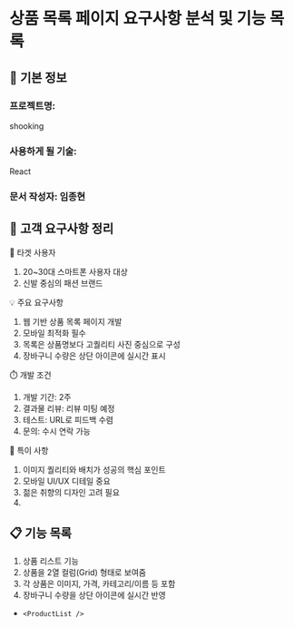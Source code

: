 
# 상품 목록 페이지 요구사항 분석 및 기능 목록

## 📌 기본 정보
### 프로젝트명: 
shooking

### 사용하게 될 기술: 
React

### 문서 작성자: 임종현

## 📝 고객 요구사항 정리
🎯 타겟 사용자
1. 20~30대 스마트폰 사용자 대상
2. 신발 중심의 패션 브랜드

💡 주요 요구사항
1. 웹 기반 상품 목록 페이지 개발
2. 모바일 최적화 필수
3. 목록은 상품명보다 고퀄리티 사진 중심으로 구성
4. 장바구니 수량은 상단 아이콘에 실시간 표시

⏱️ 개발 조건
1. 개발 기간: 2주
2. 결과물 리뷰: 리뷰 미팅 예정
3. 테스트: URL로 피드백 수렴
4. 문의: 수시 연락 가능

📌 특이 사항
1. 이미지 퀄리티와 배치가 성공의 핵심 포인트
2. 모바일 UI/UX 디테일 중요
3. 젊은 취향의 디자인 고려 필요
4. 
## 📋 기능 목록
1. 상품 리스트 기능
2. 상품을 2열 컬럼(Grid) 형태로 보여줌
3. 각 상품은 이미지, 가격, 카테고리/이름 등 포함
4. 장바구니 수량을 상단 아이콘에 실시간 반영
  - `<ProductList />`
 
 

